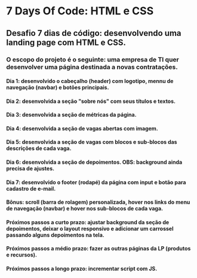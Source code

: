 # 7 Days Of Code: HTML e CSS
## Desafio 7 dias de código: desenvolvendo uma landing page com HTML e CSS.

### O escopo do projeto é o seguinte: uma empresa de TI quer desenvolver uma página destinada a novas contratações.

#### Dia 1: desenvolvido o cabeçalho (header) com logotipo, mennu de navegação (navbar) e botões principais.

#### Dia 2: desenvolvida a seção "sobre nós" com seus títulos e textos.

#### Dia 3: desenvolvida a seção de métricas da página.

#### Dia 4: desenvolvida a seção de vagas abertas com imagem.

#### Dia 5: desenvolvida a seção de vagas com blocos e sub-blocos das descrições de cada vaga.

#### Dia 6: desenvolvida a seção de depoimentos. OBS: background ainda precisa de ajustes.

#### Dia 7: desenvolvido o footer (rodapé) da página com input e botão para cadastro de e-mail.

#### Bônus: scroll (barra de rolagem) personalizada, hover nos links do menu de navegação (navbar) e hover nos sub-blocos de cada vaga.

#### Próximos passos a curto prazo: ajustar background da seção de depoimentos, deixar o layout responsivo e adicionar um carrossel passando alguns depoimentos na tela.

#### Próximos passos a médio prazo: fazer as outras páginas da LP (produtos e recursos).

#### Próximos passos a longo  prazo: incrementar script com JS.